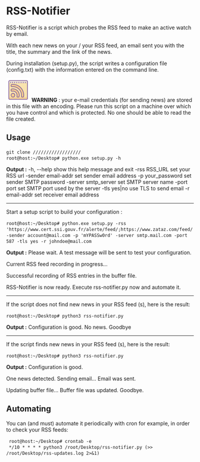 # RSS-Notifier

RSS-Notifier is a script which probes the RSS feed to make an active watch by email.

With each new news on your / your RSS feed, an email sent you with the title, the summary and the link of the news.

During installation (setup.py), the script writes a configuration file (config.txt) with the information entered on the command line.

![desc](img/logo.png)
**WARNING** : your e-mail credentials (for sending news) are stored in this file with an encoding. Please run this script on a machine over which you have control and which is protected. No one should be able to read the file created.

## Usage
    git clone //////////////////
    root@host:~/Desktop# python.exe setup.py -h
**Output :** 
  -h, --help           			show this help message and exit
  -rss RSS_URL         		set your RSS url
  -sender email-addr   	set sender email address
  -p your_password     	set sender SMTP password
  -server smtp_server  	set SMTP server name
  -port port           			set SMTP port used by the server
  -tls yes|no          			use TLS to send email
  -r email-addr        		set receiver email address

----------------
Start a setup script to build your configuration : 

    root@host:~/Desktop# python.exe setup.py -rss 'https://www.cert.ssi.gouv.fr/alerte/feed/;https://www.zataz.com/feed/' -sender account@mail.com -p 'mYPASSw0rd' -server smtp.mail.com -port 587 -tls yes -r johndoe@mail.com
    

**Output :** 
Please wait. A test message will be sent to test your configuration.

Current RSS feed recording in progress...

Successful recording of RSS entries in the buffer file.

RSS-Notifier is now ready. Execute rss-notifier.py now and automate it.

-------------------- 
    
If the script does not find new news in your RSS feed (s), here is the result:
    
    root@host:~/Desktop# python3 rss-notifier.py 
**Output :** 
Configuration is good.
No news. Goodbye
    
  -------------------- 
  If the script finds new news in your RSS feed (s), here is the result:

    root@host:~/Desktop# python3 rss-notifier.py


**Output :** 
Configuration is good.

One news detected. Sending email...
Email was sent.

Updating buffer file...
Buffer file was updated. Goodbye.

## Automating
  
You can (and must) automate it periodically with cron for example, in order to check your RSS feeds:

     root@host:~/Desktop# crontab -e
     */10 * * * * python3 /root/Desktop/rss-notifier.py (>> /root/Desktop/rss-updates.log 2>&1)


